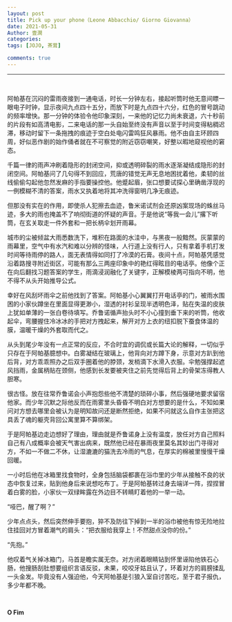 ```yaml
---
layout: post
title: Pick up your phone（Leone Abbacchio/ Giorno Giovanna）
date: 2021-05-31
Author: 壹澗
categories: 
tags: [JOJO, 茶茸]

comments: true
--- 
```


***

<br/>

阿帕基在沉闷的雷雨夜接到一通电话，时长一分钟左右，接起听筒时他无意间瞟一眼电子时钟，显示夜间九点四十五分，而放下时是九点四十六分，红色的冒号跳动的频率增快。那一分钟的体验令他印象深刻，一来他的记忆力尚未衰退，六十秒前的片段有如高清电影，二来电话的那一头自始至终没有声音以至于时间变得粘稠迟滞，移动时留下一条拖拽的痕迹于空白处电闪雷鸣狂风暴雨。他不由自主环顾四周，好似恶作剧的始作俑者就在不可察觉的附近窃窃嘲笑，好整以暇地窥视他的窘态。

千篇一律的雨声冲刷着隐形的封闭空间，抑或透明碎裂的雨水逐渐凝结成隐形的封闭空间。阿帕基问了几句得不到回应，荒唐的错觉无声无息地困扰着他，柔韧的丝线偷偷勾起他忽然发麻的手指要操控他。他蹙起眉，张口想要试探心里确凿浮现的一例模糊不清的答案，雨水又执着地将其冲洗得窗明几净无痕迹。

但那没有实在的作用，即使杀人犯擦去血迹，鲁米诺试剂会还原凶案现场的蛛丝马迹，多大的雨也掩盖不了响彻街道的怀疑的声音。于是他说“等我一会儿”撂下听筒，在玄关取走一件外套和一把长柄伞划开雨幕。

城市的尘被倾盆大雨悉数洗下，堆积在路面的水洼中，与黑夜一般黯然。灰蒙蒙的雨幕里，空气中有水汽和难以分辨的怪味，人行道上没有行人，只有拿着手机打发时间等待雨停的路人，面无表情得如同打了冷漠的石膏。夜间十点，阿帕基凭感觉沿着路搜寻附近街区，可能有那么三两座印象中的艳红得眩目的电话亭。他像个正在向后翻找习题答案的学生，雨滴浸润融化了关键字，正解模棱两可指向不明，他不得不从头开始推导公式。

幸好在风刮坏雨伞之前他找到了答案。阿帕基小心翼翼打开电话亭的门，被雨水围困的小家伙蹲坐在里面显得更渺小，湿透的衬衫呈现半透明色泽，贴在失温的皮肤上犹如单薄的一张白卷待填写。乔鲁诺循声抬头时不小心撞到垂下来的听筒，他收起伞，弯腰握住冷冰冰的手把对方拽起来，解开对方上衣的纽扣脱下蚕食体温的膜，温暖干燥的外套取而代之。

从头到尾少年没有一点正常的反应，不合时宜的调侃或长篇大论的解释，一切似乎只存在于阿帕基臆想中。白雾凝结在玻璃上，他背向对方蹲下身，示意对方趴到他后背，对方乖乖照办之后双手圈着他的脖颈，发梢滴下水滑入衣服。伞勉强撑起遮风挡雨，金属柄贴在颈侧，他感到长发要被夹住之前先觉得后背上的骨架冻得教人胆寒。

很古怪。放在往常乔鲁诺会小声抱怨些他不清楚的琐碎小事，然后强硬地要求留宿他家。而少年沉默之际他反而在雨雾里头昏昏不明白对方想要的是什么，不知如果问对方想去哪里会被认为是明知故问还是断然拒绝，如果不问就这么自作主张把这具丢了魂的躯壳背回公寓里算不算绑架。

于是阿帕基边走边想好了理由，理由就是乔鲁诺身上没有温度，放任对方自己照料自己有八成概率会被天气害出病来，既然他已经在暴雨夜里莫名其妙出门寻得对方，不如一不做二不休，让湿漉漉的猫洗去冷雨的气息，在厚实的棉被里慢慢干燥回暖。

一小时后他在冰箱里找食物时，全身包括脑袋都裹在浴巾里的少年从接触不良的状态中恢复过来，贴到他身后来说想吃布丁。于是阿帕基转过身去端详一阵，捏捏冒着白雾的脸，小家伙一双绿眸露在外边目不转睛盯着他的一举一动。

“哑巴，醒了啊？”

少年点点头，然后突然伸手要抱，猝不及防往下掉到一半的浴巾被他有惊无险地拉住挂回对方冒着潮气的肩头：“把衣服给我穿上！不然甜点没你的份。”

“先抱。”

他叹着气关掉冰箱门，马首是瞻实属无奈。对方闭着眼睛钻到怀里诬陷他铁石心肠，他搜肠刮肚想要组织言语反驳，未果，咬咬牙姑且认了，环着对方的肩膀揉乱一头金发。毕竟没有人强迫他，今天阿帕基是引狼入室自讨苦吃，至于君子报仇，多少年都不晚。

<br/>

**O Fim**